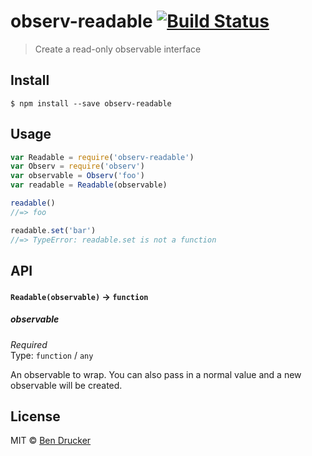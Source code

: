 # observ-readable [![Build Status](https://travis-ci.org/bendrucker/observ-readable.svg?branch=master)](https://travis-ci.org/bendrucker/observ-readable)

> Create a read-only observable interface


## Install

```
$ npm install --save observ-readable
```


## Usage

```js
var Readable = require('observ-readable')
var Observ = require('observ')
var observable = Observ('foo')
var readable = Readable(observable)

readable()
//=> foo

readable.set('bar')
//=> TypeError: readable.set is not a function
```

## API

#### `Readable(observable)` -> `function`

##### observable

*Required*  
Type: `function` / `any`

An observable to wrap. You can also pass in a normal value and a new observable will be created.


## License

MIT © [Ben Drucker](http://bendrucker.me)
